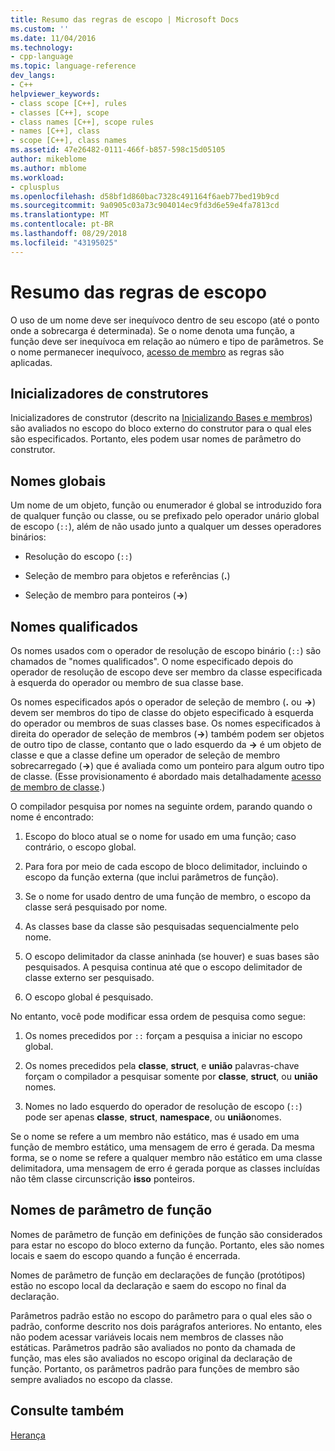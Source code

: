 ```yaml
---
title: Resumo das regras de escopo | Microsoft Docs
ms.custom: ''
ms.date: 11/04/2016
ms.technology:
- cpp-language
ms.topic: language-reference
dev_langs:
- C++
helpviewer_keywords:
- class scope [C++], rules
- classes [C++], scope
- class names [C++], scope rules
- names [C++], class
- scope [C++], class names
ms.assetid: 47e26482-0111-466f-b857-598c15d05105
author: mikeblome
ms.author: mblome
ms.workload:
- cplusplus
ms.openlocfilehash: d58bf1d860bac7328c491164f6aeb77bed19b9cd
ms.sourcegitcommit: 9a0905c03a73c904014ec9fd3d6e59e4fa7813cd
ms.translationtype: MT
ms.contentlocale: pt-BR
ms.lasthandoff: 08/29/2018
ms.locfileid: "43195025"
---
```

# <a name="summary-of-scope-rules"></a>Resumo das regras de escopo
O uso de um nome deve ser inequívoco dentro de seu escopo (até o ponto onde a sobrecarga é determinada). Se o nome denota uma função, a função deve ser inequívoca em relação ao número e tipo de parâmetros. Se o nome permanecer inequívoco, [acesso de membro](../cpp/member-access-control-cpp.md) as regras são aplicadas.  
  
## <a name="constructor-initializers"></a>Inicializadores de construtores  
 Inicializadores de construtor (descrito na [Inicializando Bases e membros](https://msdn.microsoft.com/2f71377e-2b6b-49da-9a26-18e9b40226a1)) são avaliados no escopo do bloco externo do construtor para o qual eles são especificados. Portanto, eles podem usar nomes de parâmetro do construtor.  
  
## <a name="global-names"></a>Nomes globais  
 Um nome de um objeto, função ou enumerador é global se introduzido fora de qualquer função ou classe, ou se prefixado pelo operador unário global de escopo (`::`), além de não usado junto a qualquer um desses operadores binários:  
  
-   Resolução do escopo (`::`)  
  
-   Seleção de membro para objetos e referências (**.**)  
  
-   Seleção de membro para ponteiros (**->**)  
  
## <a name="qualified-names"></a>Nomes qualificados  
 Os nomes usados com o operador de resolução de escopo binário (`::`) são chamados de "nomes qualificados". O nome especificado depois do operador de resolução de escopo deve ser membro da classe especificada à esquerda do operador ou membro de sua classe base.  
  
 Os nomes especificados após o operador de seleção de membro (**.** ou **->**) devem ser membros do tipo de classe do objeto especificado à esquerda do operador ou membros de suas classes base. Os nomes especificados à direita do operador de seleção de membros (**->**) também podem ser objetos de outro tipo de classe, contanto que o lado esquerdo da **->** é um objeto de classe e que a classe define um operador de seleção de membro sobrecarregado (**->**) que é avaliada como um ponteiro para algum outro tipo de classe. (Esse provisionamento é abordado mais detalhadamente [acesso de membro de classe](../cpp/member-access.md).)  
  
 O compilador pesquisa por nomes na seguinte ordem, parando quando o nome é encontrado:  
  
1.  Escopo do bloco atual se o nome for usado em uma função; caso contrário, o escopo global.  
  
2.  Para fora por meio de cada escopo de bloco delimitador, incluindo o escopo da função externa (que inclui parâmetros de função).  
  
3.  Se o nome for usado dentro de uma função de membro, o escopo da classe será pesquisado por nome.  
  
4.  As classes base da classe são pesquisadas sequencialmente pelo nome.  
  
5.  O escopo delimitador da classe aninhada (se houver) e suas bases são pesquisados. A pesquisa continua até que o escopo delimitador de classe externo ser pesquisado.  
  
6.  O escopo global é pesquisado.  
  
 No entanto, você pode modificar essa ordem de pesquisa como segue:  
  
1.  Os nomes precedidos por `::` forçam a pesquisa a iniciar no escopo global.  
  
2.  Os nomes precedidos pela **classe**, **struct**, e **união** palavras-chave forçam o compilador a pesquisar somente por **classe**,  **struct**, ou **união** nomes.  
  
3.  Nomes no lado esquerdo do operador de resolução de escopo (`::`) pode ser apenas **classe**, **struct**, **namespace**, ou **união**nomes.  
  
 Se o nome se refere a um membro não estático, mas é usado em uma função de membro estático, uma mensagem de erro é gerada. Da mesma forma, se o nome se refere a qualquer membro não estático em uma classe delimitadora, uma mensagem de erro é gerada porque as classes incluídas não têm classe circunscrição **isso** ponteiros.  
  
## <a name="function-parameter-names"></a>Nomes de parâmetro de função  
 Nomes de parâmetro de função em definições de função são considerados para estar no escopo do bloco externo da função. Portanto, eles são nomes locais e saem do escopo quando a função é encerrada.  
  
 Nomes de parâmetro de função em declarações de função (protótipos) estão no escopo local da declaração e saem do escopo no final da declaração.  
  
 Parâmetros padrão estão no escopo do parâmetro para o qual eles são o padrão, conforme descrito nos dois parágrafos anteriores. No entanto, eles não podem acessar variáveis locais nem membros de classes não estáticas. Parâmetros padrão são avaliados no ponto da chamada de função, mas eles são avaliados no escopo original da declaração de função. Portanto, os parâmetros padrão para funções de membro são sempre avaliados no escopo da classe.  
  
## <a name="see-also"></a>Consulte também  
 [Herança](../cpp/inheritance-cpp.md)